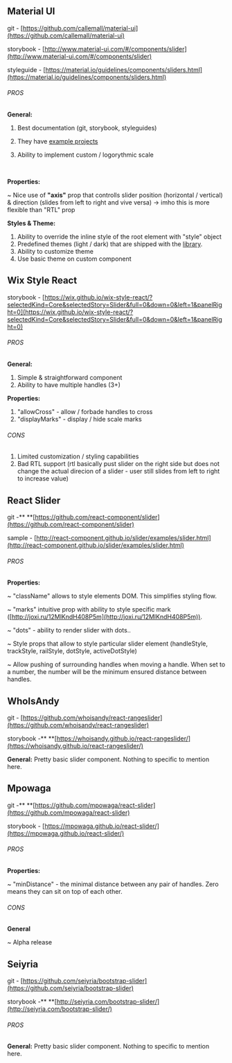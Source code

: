 ## Material UI

git - [https://github.com/callemall/material-ui](https://github.com/callemall/material-ui)

storybook - [http://www.material-ui.com/#/components/slider](http://www.material-ui.com/#/components/slider)

styleguide - [https://material.io/guidelines/components/sliders.html](https://material.io/guidelines/components/sliders.html)



###### PROS

**General:**

1. Best documentation (git, storybook, styleguides)

2. They have [example projects](https://github.com/callemall/material-ui/tree/master/examples)

3. Ability to implement custom / logorythmic scale

   ​

**Properties:**

~ Nice use of **"axis"** prop that controlls slider position (horizontal / vertical) & direction (slides from left to right and vive versa) -> imho this is more flexible than "RTL" prop



**Styles & Theme:**

1. Ability to override the inline style of the root element with "style" object
2. Predefined themes (light / dark) that are shipped with the [library](http://www.material-ui.com/#/customization/themes).
3. Ability to customize theme
4. Use basic theme on custom component



## Wix Style React

storybook - [https://wix.github.io/wix-style-react/?selectedKind=Core&selectedStory=Slider&full=0&down=0&left=1&panelRight=0](https://wix.github.io/wix-style-react/?selectedKind=Core&selectedStory=Slider&full=0&down=0&left=1&panelRight=0)



###### PROS

**General:**

1. Simple & straightforward  component
2. Ability to have multiple handles (3+)

**Properties:**

1. "allowCross" - allow / forbade handles to cross
2. "displayMarks" - display / hide scale marks



###### CONS

1. Limited customization / styling capabilities
2. Bad RTL support (rtl basically pust slider on the right side but does not change the actual direcion of a slider - user still slides from left to right to increase value)



## React Slider

git -** **[https://github.com/react-component/slider](https://github.com/react-component/slider)

sample - [http://react-component.github.io/slider/examples/slider.html](http://react-component.github.io/slider/examples/slider.html)



###### PROS

**Properties:**

~ "className" allows to style elements DOM. This simplifies styling flow.

~ "marks"  intuitive prop with ability to style specific mark ([http://joxi.ru/12MlKndH408P5m](http://joxi.ru/12MlKndH408P5m)).

~ "dots" - ability to render slider with dots..

~ Style props that allow to style particular slider element (handleStyle, trackStyle, railStyle, dotStyle, activeDotStyle)

~ Allow pushing of surrounding handles when moving a handle. When set to a number, the number will be the minimum ensured distance between handles.



## WhoIsAndy

git - [https://github.com/whoisandy/react-rangeslider](https://github.com/whoisandy/react-rangeslider)

storybook -** **[https://whoisandy.github.io/react-rangeslider/](https://whoisandy.github.io/react-rangeslider/)



**General:**
Pretty basic slider component. Nothing to specific to mention here.



## Mpowaga

git -** **[https://github.com/mpowaga/react-slider](https://github.com/mpowaga/react-slider)

storybook - [https://mpowaga.github.io/react-slider/](https://mpowaga.github.io/react-slider/)



###### PROS

**Properties:**

~ "minDistance" - the minimal distance between any pair of handles. Zero means they can sit on top of each other.

###### CONS

**General**

~ Alpha release



## Seiyria

git - [https://github.com/seiyria/bootstrap-slider](https://github.com/seiyria/bootstrap-slider)

storybook -** **[http://seiyria.com/bootstrap-slider/](http://seiyria.com/bootstrap-slider/)



###### PROS

**General:**
Pretty basic slider component. Nothing to specific to mention here.